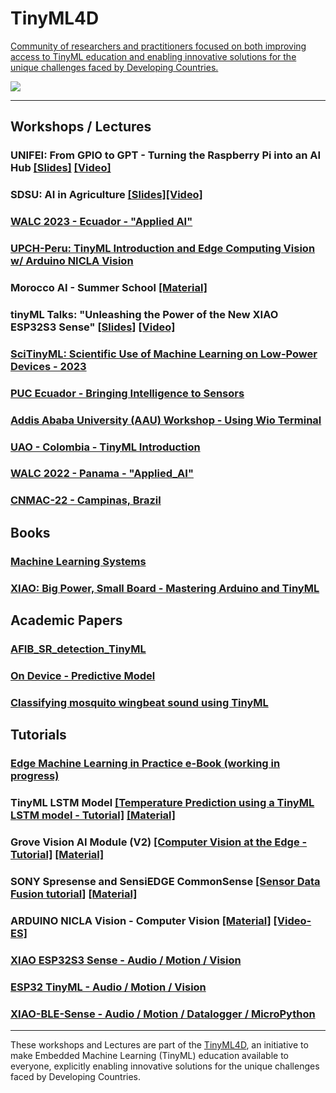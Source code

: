 # TinyML4D
[Community of researchers and practitioners focused on both improving access to TinyML education and enabling innovative solutions for the unique challenges faced by Developing Countries.](https://tinyml.seas.harvard.edu/4D/AcademicNetwork)

<img src='AN_Map3.png'/>
<hr>  

## Workshops / Lectures
### UNIFEI: From GPIO to GPT - Turning the Raspberry Pi into an AI Hub [[Slides]](Lectures/From_GPIO_2_GPT.pdf) [[Video]](https://youtu.be/xfIA_U7cUsk?si=Jm_K7qtaoWxeKI2d)
### SDSU: AI in Agriculture [[Slides]](Lectures/AI_in_Agriculture_Bio_Science.pdf)[[Video]](https://sdstate.hosted.panopto.com/Panopto/Pages/Viewer.aspx?tid=8555b793-61b1-4bac-8c20-b23d00de53df)
### [WALC 2023 - Ecuador - "Applied AI"](https://github.com/Mjrovai/TinyML4D/tree/main/WALC_2023)
### [UPCH-Peru: TinyML Introduction and Edge Computing Vision w/ Arduino NICLA Vision](UPCH-Peru)
### Morocco AI - Summer School [[Material]](AI-Morocco)
### tinyML Talks: "Unleashing the Power of the New XIAO ESP32S3 Sense" [[Slides]](https://cms.tinyml.org/wp-content/uploads/talks2023/tinyML_Talks_Marcelo_Rovai_230613.pdf) [[Video]](https://youtu.be/KeXlAazzgKw?si=PEi6pVYxZ8zKobIl)
### [SciTinyML: Scientific Use of Machine Learning on Low-Power Devices - 2023](/SciTinyM-2023)
### [PUC Ecuador - Bringing Intelligence to Sensors](/PUC-Ecuador/TinyML-Intro-Rovai_30mar23.pdf)
### [Addis Ababa University (AAU) Workshop - Using Wio Terminal](/AAU)
### [UAO - Colombia - TinyML Introduction](/UAO_2023)
### [WALC 2022 - Panama - "Applied_AI"](https://github.com/Mjrovai/WALC_2022-Applied_AI)
### [CNMAC-22 - Campinas, Brazil](https://github.com/Mjrovai/CNMAC-22)
## Books
### [Machine Learning Systems](https://github.com/harvard-edge/cs249r_book)
### [XIAO: Big Power, Small Board - Mastering Arduino and TinyML](https://mjrovai.github.io/XIAO_Big_Power_Small_Board-ebook/)

## Academic Papers
### [AFIB_SR_detection_TinyML](/papers/AFIB_SR_detection_TinyML.pdf)
### [On Device - Predictive Model](/papers/sensors-22-05174.pdf)
### [Classifying mosquito wingbeat sound using TinyML](/papers/TinyML_Research_Symposium_Classifying-mosquito-wingbeat-sound-using-TinyML.pdf)
## Tutorials 
### [Edge Machine Learning in Practice e-Book (working in progress)](https://tinyml4d.gitbook.io/edge-machine-learning/)
### TinyML LSTM Model [[Temperature Prediction using a TinyML LSTM model - Tutorial]](https://www.hackster.io/mjrobot/temperature-prediction-using-a-tinyml-lstm-model-264029) [[Material]](https://github.com/Mjrovai/Tiny-LSTM-Weather-Station)
### Grove Vision AI Module (V2) [[Computer Vision at the Edge - Tutorial]](https://www.hackster.io/mjrobot/computer-vision-at-the-edge-with-grove-vision-ai-module-v2-0003c7) [[Material]](https://github.com/Mjrovai/Edge-Computer-Vision/tree/main/SenseCraft-EDGE-CV)
### SONY Spresense and SensiEDGE CommonSense [[Sensor Data Fusion tutorial]](https://docs.edgeimpulse.com/experts/air-quality-and-environmental-projects/environmental-sensor-fusion-commonsense) [[Material]](https://github.com/Mjrovai/Sony-Spresense)
### ARDUINO NICLA Vision - Computer Vision [[Material]](UPCH-Peru) [[Video-ES]](https://www.youtube.com/watch?v=uYHSKd8A_sE&t=10s)
### [XIAO ESP32S3 Sense - Audio / Motion / Vision](https://github.com/Mjrovai/XIAO-ESP32S3-Sense)
### [ESP32 TinyML - Audio / Motion / Vision](https://github.com/Mjrovai/ESP32-TinyML)
### [XIAO-BLE-Sense - Audio / Motion / Datalogger / MicroPython](https://github.com/Mjrovai/Seeed-XIAO-BLE-Sense/tree/main)
<hr>

These workshops and Lectures are part of the [TinyML4D](https://tinyml.seas.harvard.edu/), an initiative to make Embedded Machine Learning (TinyML) education available to everyone, explicitly enabling innovative solutions for the unique challenges faced by Developing Countries.  
